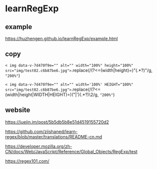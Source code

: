 # learnRegExp

## example

https://huzhengen.github.io/learnRegExp/example.html

## copy

`< img data-v-7d470f9e="" alt="" width="100%" height="100%" src="img/test02.c6b87be6.jpg">`.replace(/(?<=(width|height)\=)\"(.*?)\"/g, `"200%"`)

`< img data-v-7d470f9e="" alt="" width='100%' HEIGHT="100%" src="img/test02.c6b87be6.jpg">`.replace(/(?<=(width|height|WIDTH|HEIGHT)\=)("|')(.*?)\2/g, `"200%"`)

## website

https://juejin.im/post/5b5db5b8e51d4519155720d2

https://github.com/ziishaned/learn-regex/blob/master/translations/README-cn.md

https://developer.mozilla.org/zh-CN/docs/Web/JavaScript/Reference/Global_Objects/RegExp/test

https://regex101.com/